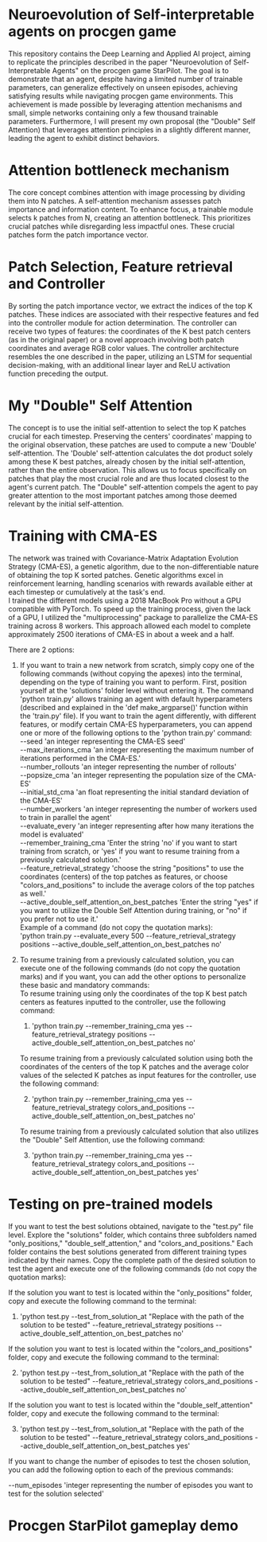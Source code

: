 # Neuroevolution of Self-interpretable agents on procgen game
This repository contains the Deep Learning and Applied AI project, aiming to replicate the principles described in the paper "Neuroevolution of Self-Interpretable Agents" on the procgen game StarPilot. The goal is to demonstrate that an agent, despite having a limited number of trainable parameters, can generalize effectively on unseen episodes, achieving satisfying results while navigating procgen game environments. This achievement is made possible by leveraging attention mechanisms and small, simple networks containing only a few thousand trainable parameters. Furthermore, I will present my own proposal (the "Double" Self Attention) that leverages attention principles in a slightly different manner, leading the agent to exhibit distinct behaviors.

# Attention bottleneck mechanism
The core concept combines attention with image processing by dividing them into N patches. A self-attention mechanism assesses patch importance and information content. To enhance focus, a trainable module selects k patches from N, creating an attention bottleneck. This prioritizes crucial patches while disregarding less impactful ones. These crucial patches form the patch importance vector.

# Patch Selection, Feature retrieval and Controller
By sorting the patch importance vector, we extract the indices of the top K patches. These indices are associated with their respective features and fed into the controller module for action determination. The controller can receive two types of features: the coordinates of the K best patch centers (as in the original paper) or a novel approach involving both patch coordinates and average RGB color values. The controller architecture resembles the one described in the paper, utilizing an LSTM for sequential decision-making, with an additional linear layer and ReLU activation function preceding the output.

# My "Double" Self Attention
The concept is to use the initial self-attention to select the top K patches crucial for each timestep. Preserving the centers' coordinates' mapping to the original observation, these patches are used to compute a new 'Double' self-attention. The 'Double' self-attention calculates the dot product solely among these K best patches, already chosen by the initial self-attention, rather than the entire observation. This allows us to focus specifically on patches that play the most crucial role and are thus located closest to the agent's current patch. The "Double" self-attention compels the agent to pay greater attention to the most important patches among those deemed relevant by the initial self-attention.

# Training with CMA-ES
The network was trained with Covariance-Matrix Adaptation Evolution Strategy (CMA-ES), a genetic algorithm, due to the non-differentiable nature of obtaining the top K sorted patches. Genetic algorithms excel in reinforcement learning, handling scenarios with rewards available either at each timestep or cumulatively at the task's end.  
I trained the different models using a 2018 MacBook Pro without a GPU compatible with PyTorch. To speed up the training process, given the lack of a GPU, I utilized the "multiprocessing" package to parallelize the CMA-ES training across 8 workers. This approach allowed each model to complete approximately 2500 iterations of CMA-ES in about a week and a half.  

There are 2 options:
1. If you want to train a new network from scratch, simply copy one of the following commands (without copying the apexes) into the terminal, depending on the type of training you want to perform.
First, position yourself at the 'solutions' folder level without entering it.
The command 'python train.py' allows training an agent with default hyperparameters (described and explained in the 'def make_argparse()' function within the 'train.py' file). If you want to train the agent differently, with different features, or modify certain CMA-ES hyperparameters, you can append one or more of the following options to the 'python train.py' command:  
--seed 'an integer representing the CMA-ES seed'  
--max_iterations_cma 'an integer representing the maximum number of iterations performed in the CMA-ES.'  
--number_rollouts 'an integer representing the number of rollouts'    
--popsize_cma 'an integer representing the population size of the CMA-ES'    
--initial_std_cma 'an float representing the initial standard deviation of the CMA-ES'  
--number_workers 'an integer representing the number of workers used to train in parallel the agent'  
--evaluate_every 'an integer representing after how many iterations the model is evaluated'  
--remember_training_cma 'Enter the string 'no' if you want to start training from scratch, or 'yes' if you want to resume training from a previously calculated solution.'  
--feature_retrieval_strategy 'choose the string "positions" to use the coordinates (centers) of the top patches as features, or choose "colors_and_positions" to include the average colors of the top patches as well.'  
--active_double_self_attention_on_best_patches 'Enter the string "yes" if you want to utilize the Double Self Attention during training, or "no" if you prefer not to use it.'  
 Example of a command (do not copy the quotation marks):    
'python train.py --evaluate_every 500 --feature_retrieval_strategy positions --active_double_self_attention_on_best_patches no'

2. To resume training from a previously calculated solution, you can execute one of the following commands (do not copy the quotation marks) and if you want, you can add the other options to personalize these basic and mandatory commands:  
   To resume training using only the coordinates of the top K best patch centers as features inputted to the controller, use the following command:    
   1. 'python train.py --remember_training_cma yes --feature_retrieval_strategy positions --active_double_self_attention_on_best_patches no'
   
   To resume training from a previously calculated solution using both the coordinates of the centers of the top K patches and the average color values of the selected K patches as input features for the controller, use the following command:
           
   2. 'python train.py --remember_training_cma yes --feature_retrieval_strategy colors_and_positions --active_double_self_attention_on_best_patches no'
   
   To resume training from a previously calculated solution that also utilizes the "Double" Self Attention, use the following command: 
  
   3. 'python train.py --remember_training_cma yes --feature_retrieval_strategy colors_and_positions --active_double_self_attention_on_best_patches yes'  

# Testing on pre-trained models
If you want to test the best solutions obtained, navigate to the "test.py" file level. Explore the "solutions" folder, which contains three subfolders named "only_positions," "double_self_attention," and "colors_and_positions." Each folder contains the best solutions generated from different training types indicated by their names. Copy the complete path of the desired solution to test the agent and execute one of the following commands (do not copy the quotation marks):  

If the solution you want to test is located within the "only_positions" folder, copy and execute the following command to the terminal:  

1. 'python test.py --test_from_solution_at "Replace with the path of the solution to be tested" --feature_retrieval_strategy positions --active_double_self_attention_on_best_patches no'

If the solution you want to test is located within the "colors_and_positions" folder, copy and execute the following command to the terminal:
 
2. 'python test.py --test_from_solution_at "Replace with the path of the solution to be tested" --feature_retrieval_strategy colors_and_positions --active_double_self_attention_on_best_patches no'

If the solution you want to test is located within the "double_self_attention" folder, copy and execute the following command to the terminal:  

3. 'python test.py --test_from_solution_at "Replace with the path of the solution to be tested" --feature_retrieval_strategy colors_and_positions --active_double_self_attention_on_best_patches yes'

 If you want to change the number of episodes to test the chosen solution, you can add the following option to each of the previous commands:  

 --num_episodes 'integer representing the number of episodes you want to test for the solution selected'  

# Procgen StarPilot gameplay demo
